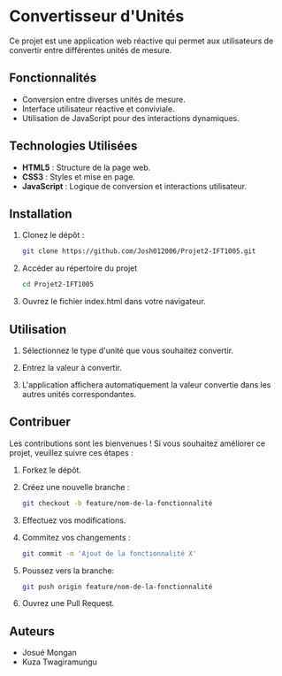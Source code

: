 # Convertisseur d'Unités

Ce projet est une application web réactive qui permet aux utilisateurs de convertir entre différentes unités de mesure.

## Fonctionnalités

- Conversion entre diverses unités de mesure.
- Interface utilisateur réactive et conviviale.
- Utilisation de JavaScript pour des interactions dynamiques.

## Technologies Utilisées

- **HTML5** : Structure de la page web.
- **CSS3** : Styles et mise en page.
- **JavaScript** : Logique de conversion et interactions utilisateur.

## Installation

1. Clonez le dépôt :

   ```bash
   git clone https://github.com/Josh012006/Projet2-IFT1005.git

2. Accéder au répertoire du projet

    ```bash
    cd Projet2-IFT1005


3. Ouvrez le fichier index.html dans votre navigateur.

## Utilisation

1. Sélectionnez le type d'unité que vous souhaitez convertir.

2. Entrez la valeur à convertir.

3. L'application affichera automatiquement la valeur convertie dans les autres unités correspondantes.

## Contribuer

Les contributions sont les bienvenues ! Si vous souhaitez améliorer ce projet, veuillez suivre ces étapes :

1. Forkez le dépôt.

2. Créez une nouvelle branche :

    ```bash
    git checkout -b feature/nom-de-la-fonctionnalité

3. Effectuez vos modifications.

4. Commitez vos changements :

    ```bash
    git commit -m 'Ajout de la fonctionnalité X'

5. Poussez vers la branche:

    ```bash
    git push origin feature/nom-de-la-fonctionnalité

6. Ouvrez une Pull Request.


## Auteurs

* Josué Mongan
* Kuza Twagiramungu